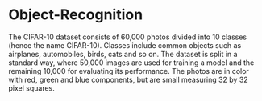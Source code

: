# Object-Recognition
The CIFAR-10 dataset consists of 60,000 photos divided into 10 classes (hence the name CIFAR-10). Classes include common objects such as airplanes, automobiles, birds, cats and so on. The dataset is split in a standard way, where 50,000 images are used for training a model and the remaining 10,000 for evaluating its performance. The photos are in color with red, green and blue components, but are small measuring 32 by 32 pixel squares.
